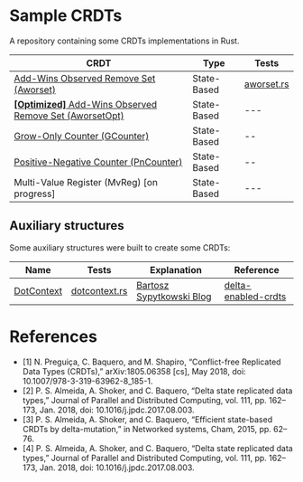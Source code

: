 # Sample CRDTs

A repository containing some CRDTs implementations in Rust. 

| CRDT | Type | Tests | 
| --- | --- | --- | 
| [Add-Wins Observed Remove Set (Aworset)](./src/aworset.rs)| State-Based | [aworset.rs](./tests/aworset.rs) | 
| [**[Optimized]**  Add-Wins Observed Remove Set (AworsetOpt)](./src/aworset_opt.rs) | State-Based | --- | 
| [Grow-Only Counter (GCounter)](./src/gcounter.rs)| State-Based | -- |
| [Positive-Negative Counter (PnCounter)](./src/pncounter.rs)| State-Based | -- |
| Multi-Value Register (MvReg) [on progress]| State-Based | --- | --- | 

## Auxiliary structures 

Some auxiliary structures were built to create some CRDTs: 

| Name | Tests | Explanation | Reference | 
| --- | --- | --- | --- | 
| [DotContext](./src/dotcontext.rs) | [dotcontext.rs](./tests/dotcontext.rs) | [Bartosz Sypytkowski Blog](https://www.bartoszsypytkowski.com/optimizing-state-based-crdts-part-2/) | [delta-enabled-crdts](https://github.com/CBaquero/delta-enabled-crdts/blob/master/delta-crdts.cc) | 
# References
- [1] N. Preguiça, C. Baquero, and M. Shapiro, “Conflict-free Replicated Data Types (CRDTs),” arXiv:1805.06358 [cs], May 2018, doi: 10.1007/978-3-319-63962-8\_185-1.
- [2] P. S. Almeida, A. Shoker, and C. Baquero, “Delta state replicated data types,” Journal of Parallel and Distributed Computing, vol. 111, pp. 162–173, Jan. 2018, doi: 10.1016/j.jpdc.2017.08.003.
- [3] P. S. Almeida, A. Shoker, and C. Baquero, “Efficient state-based CRDTs by delta-mutation,” in Networked systems, Cham, 2015, pp. 62–76.
- [4] P. S. Almeida, A. Shoker, and C. Baquero, “Delta state replicated data types,” Journal of Parallel and Distributed Computing, vol. 111, pp. 162–173, Jan. 2018, doi: 10.1016/j.jpdc.2017.08.003.

